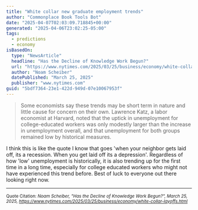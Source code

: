 ```yaml
---
title: "White collar new graduate employment trends"
author: "Commonplace Book Tools Bot"
date: "2025-04-07T02:03:09.718845+00:00"
generated: "2025-04-06T23:02:25-05:00"
tags:
  - predictions
  - economy
isBasedOn:
  type: "NewsArticle"
  headline: "Has the Decline of Knowledge Work Begun?"
  url: "https://www.nytimes.com/2025/03/25/business/economy/white-collar-layoffs.html"
  author: "Noam Scheiber"
  datePublished: "March 25, 2025"
  publisher: "www.nytimes.com"
guid: "5bdf7364-23e1-422d-949d-07e10067953f"
---
```


> Some economists say these trends may be short term in nature and little cause for concern on their own. Lawrence Katz, a labor economist at Harvard, noted that the uptick in unemployment for college-educated workers was only modestly larger than the increase in unemployment overall, and that unemployment for both groups remained low by historical measures.

I think this is like the quote I know that goes 'when your neighbor gets laid off, its a recession. When you get laid off its a depression'. Regardless of how 'low' unemployment is historically, it is also trending up for the first time in a long time, especially for college educated workers who might not have experienced this trend before. Best of luck to everyone out there looking right now.

---

<sub>Quote Citation: <cite>Noam Scheiber, "Has the Decline of Knowledge Work Begun?", March 25, 2025, <a href="https://www.nytimes.com/2025/03/25/business/economy/white-collar-layoffs.html">https://www.nytimes.com/2025/03/25/business/economy/white-collar-layoffs.html</a></cite></sub>